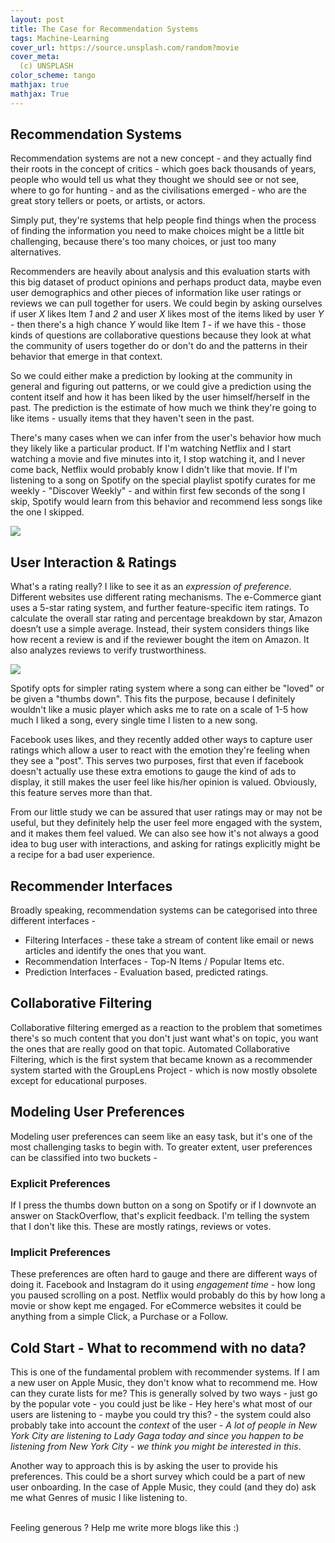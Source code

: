 ```yaml
---
layout: post
title: The Case for Recommendation Systems
tags: Machine-Learning 
cover_url: https://source.unsplash.com/random?movie
cover_meta: 
  (c) UNSPLASH
color_scheme: tango
mathjax: true
mathjax: True
---
```

<style TYPE="text/css">
code.has-jax {font: inherit; font-size: 100%; background: inherit; border: inherit;}
</style>


<style>
blockquote.yellownote {
    border-left: 12px solid #dc0;
    background-color: #ffa;
    padding: 12px 12px 12px 0;
    margin-left: -48px;
    padding-left: 48px;
}
blockquote.sidenote {
    border-left: 12px solid #dc0;
    background-color: #ffa;
    padding: 12px 12px 12px 0;
    margin-left: -48px;
    padding-left: 48px;
}
</style>
<script type="text/x-mathjax-config">
MathJax.Hub.Config({
    tex2jax: {
        inlineMath: [['$','$']],
        skipTags: ['script', 'noscript', 'style', 'textarea', 'pre'] // removed 'code' entry
    }
});
MathJax.Hub.Queue(function() {
    var all = MathJax.Hub.getAllJax(), i;
    for(i = 0; i < all.length; i += 1) {
        all[i].SourceElement().parentNode.className += ' has-jax';
    }
});
</script>
<script type="text/javascript" src="https://cdnjs.cloudflare.com/ajax/libs/mathjax/2.7.4/MathJax.js?config=TeX-AMS_HTML-full"></script>



## Recommendation Systems

Recommendation systems are not a new concept - and they actually find their roots in the concept of critics - which goes back thousands of years, people who would tell us what they thought we should see or not see, where to go for hunting - and as the civilisations emerged - who are the great story tellers or poets, or artists, or actors.

Simply put, they're systems that help people find things when the process of finding the information you need to make choices might be a little bit challenging, because there's too many choices, or just too many alternatives.

Recommenders are heavily about analysis and this evaluation starts with this big dataset of product opinions and perhaps product data, maybe even user demographics and other pieces of information like user ratings or reviews we can pull together for users. We could begin by asking ourselves if user _X_ likes Item _1_ and _2_ and user _X_ likes most of the items liked by user _Y_ - then there's a high chance _Y_ would like Item _1_ - if we have this - those kinds of questions are collaborative questions because they look at what the community of users together do or don't do and the patterns in their behavior that emerge in that context.

So we could either make a prediction by looking at the community in general and figuring out patterns, or we could give a prediction using the content itself and how it has been liked by the user himself/herself in the past. The prediction is the estimate of how much we think they're going to like items - usually items that they haven't seen in the past.

There's many cases when we can infer from the user's behavior how much they likely like a particular product. If I'm watching Netflix and I start watching a movie and five minutes into it, I stop watching it, and I never come back, Netflix would probably know I didn't like that movie. If I'm listening to a song on Spotify on the special playlist spotify curates for me weekly - "Discover Weekly" - and within first few seconds of the song I skip, Spotify would learn from this behavior and recommend less songs like the one I skipped.

![](https://github.com/abhinandandubey/abhinandandubey.github.io/raw/master/assets/images/2020-11-09-19-06-56.png)


## User Interaction & Ratings

What's a rating really? I like to see it as an *expression of preference*. Different websites use different rating mechanisms. The e-Commerce giant uses a 5-star rating system, and further feature-specific item ratings. To calculate the overall star rating and percentage breakdown by star, Amazon doesn’t use a simple average. Instead, their system considers things like how recent a review is and if the reviewer bought the item on Amazon. It also analyzes reviews to verify trustworthiness.

![](https://github.com/abhinandandubey/abhinandandubey.github.io/raw/master/assets/images/2020-11-09-19-10-20.png)

Spotify opts for simpler rating system where a song can either be "loved" or be given a "thumbs down". This fits the purpose, because I definitely wouldn't like a music player which asks me to rate on a scale of 1-5 how much I liked a song, every single time I listen to a new song.

Facebook uses likes, and they recently added other ways to capture user ratings which allow a user to react with the emotion they're feeling when they see a "post". This serves two purposes, first that even if facebook doesn't actually use these extra emotions to gauge the kind of ads to display, it still makes the user feel like his/her opinion is valued. Obviously, this feature serves more than that.

From our little study we can be assured that user ratings may or may not be useful, but they definitely help the user feel more engaged with the system, and it makes them feel valued. We can also see how it's not always a good idea to bug user with interactions, and asking for ratings explicitly might be a recipe for a bad user experience.

## Recommender Interfaces

Broadly speaking, recommendation systems can be categorised into three different interfaces - 

- Filtering Interfaces - these take a stream of content like email or news articles and identify the ones that you want.
- Recommendation Interfaces - Top-N Items / Popular Items etc.
- Prediction Interfaces - Evaluation based, predicted ratings.

## Collaborative Filtering

Collaborative filtering emerged as a reaction to the problem that sometimes there's so much content that you don't just want what's on topic, you want the ones that are really good on that topic. Automated Collaborative Filtering, which is the first system that became known as a recommender system started with the GroupLens Project - which is now mostly obsolete except for educational purposes.

## Modeling User Preferences

Modeling user preferences can seem like an easy task, but it's one of the most challenging tasks to begin with. To greater extent, user preferences can be classified into two buckets - 

### Explicit Preferences

If I press the thumbs down button on a song on Spotify or if I downvote an answer on StackOverflow, that's explicit feedback. I'm telling the system that I don't like this. These are mostly ratings, reviews or votes.

### Implicit Preferences

These preferences are often hard to gauge and there are different ways of doing it. Facebook and Instagram do it using *engagement time* - how long you paused scrolling on a post. Netflix would probably do this by how long a movie or show kept me engaged. For eCommerce websites it could be anything from a simple Click, a Purchase or a Follow.

## Cold Start - What to recommend with no data?

This is one of the fundamental problem with recommender systems. If I am a new user on Apple Music, they don't know what to recommend me. How can they curate lists for me? This is generally solved by two ways - just go by the popular vote - you could just be like - Hey here's what most of our users are listening to - maybe you could try this? - the system could also probably take into account the *context* of the user - *A lot of people in New York City are listening to Lady Gaga today and since you happen to be listening from New York City - we think you might be interested in this*.

Another way to approach this is by asking the user to provide his preferences. This could be a short survey which could be a part of new user onboarding. In the case of Apple Music, they could (and they do) ask me what Genres of music I like listening to.




<br/>
Feeling generous ? Help me write more blogs like this :)  

<center>
<script type="text/javascript" src="https://cdnjs.buymeacoffee.com/1.0.0/button.prod.min.js" data-name="bmc-button" data-slug="abhinandandubey" data-color="#FFDD00" data-emoji=""  data-font="Cookie" data-text="Buy me a coffee" data-outline-color="#000" data-font-color="#000" data-coffee-color="#fff" ></script>
</center>
<br/>
<br/>

